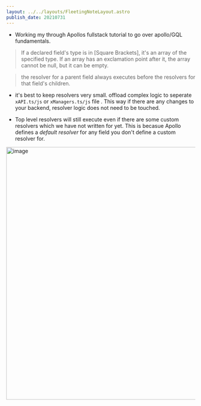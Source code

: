 ```yaml
---
layout: ../../layouts/FleetingNoteLayout.astro
publish_date: 20210731
---
```


- Working my through Apollos fullstack tutorial to go over apollo/GQL fundamentals.

> If a declared field's type is in [Square Brackets], it's an array of the specified type. If an array has an exclamation point after it, the array cannot be null, but it can be empty.

> the resolver for a parent field always executes before the resolvers for that field's children.

- it's best to keep resolvers very small. offload complex logic to seperate `xAPI.ts/js` or `xManagers.ts/js` file . This way if there are any changes to your backend, resolver logic does not need to be touched.

- Top level resolvers will still execute even if there are some custom resolvers which we have not written for yet. This is becasue Apollo defines a _default resolver_ for any field you don't define a custom resolver for.

<img width="673" alt="image" src="https://user-images.githubusercontent.com/18376481/127748291-c896cc63-90b2-4c45-87c5-f56f5c905f8c.png">
